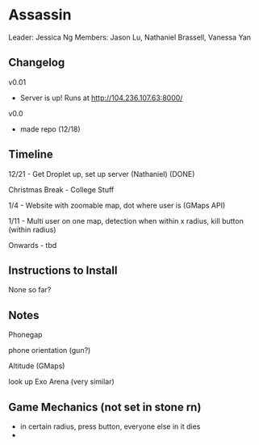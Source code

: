 Assassin
========
Leader: Jessica Ng
Members: Jason Lu, Nathaniel Brassell, Vanessa Yan

Changelog
---------
v0.01
* Server is up! Runs at http://104.236.107.63:8000/

v0.0
* made repo (12/18)

Timeline
--------
12/21 - Get Droplet up, set up server (Nathaniel) (DONE)

Christmas Break - College Stuff

1/4 - Website with zoomable map, dot where user is (GMaps API)

1/11 - Multi user on one map, detection when within x radius, kill button (within radius)

Onwards - tbd

Instructions to Install
-----------------------
None so far?

Notes
-----
Phonegap

phone orientation (gun?)

Altitude (GMaps)

look up Exo Arena (very similar)

Game Mechanics (not set in stone rn)
------------------------------------
* in certain radius, press button, everyone else in it dies
* 
